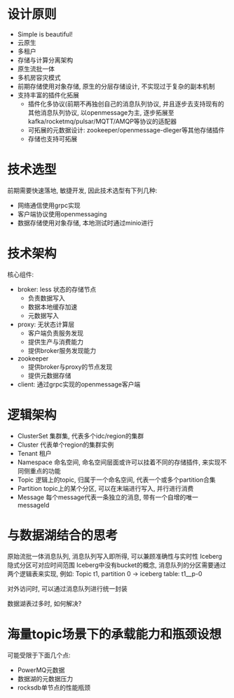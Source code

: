 # 设计原则
* Simple is beautiful!
* 云原生
* 多租户
* 存储与计算分离架构
* 原生流批一体
* 多机房容灾模式
* 前期存储使用对象存储, 原生的分层存储设计, 不实现过于复杂的副本机制   
* 支持丰富的插件化拓展
  * 插件化多协议(前期不再独创自己的消息队列协议, 并且逐步去支持现有的其他消息队列协议, 以openmessage为主, 逐步拓展至kafka/rocketmq/pulsar/MQTT/AMQP等协议的适配器
  * 可拓展的元数据设计: zookeeper/openmessage-dleger等其他存储插件
  * 存储也支持可拓展
  
# 技术选型
前期需要快速落地, 敏捷开发, 因此技术选型有下列几种:
* 网络通信使用grpc实现
* 客户端协议使用openmessaging
* 数据存储使用对象存储, 本地测试时通过minio进行

# 技术架构
核心组件:
* broker: less 状态的存储节点
  * 负责数据写入
  * 数据本地缓存加速
  * 元数据写入
* proxy: 无状态计算层
  * 客户端负责服务发现
  * 提供生产与消费能力
  * 提供broker服务发现能力
* zookeeper
  * 提供broker与proxy的节点发现
  * 提供元数据存储
* client: 通过grpc实现的openmessage客户端

# 逻辑架构
* ClusterSet 集群集, 代表多个idc/region的集群
* Cluster 代表单个region的集群实例
* Tenant 租户
* Namespace 命名空间, 命名空间层面或许可以挂着不同的存储插件, 来实现不同侧重点的功能
* Topic 逻辑上的topic, 归属于一个命名空间, 代表一个或多个partition合集
* Partition topic上的某个分区, 可以在末端进行写入, 并行进行消费
* Message 每个message代表一条独立的消息, 带有一个自增的唯一messageId

# 与数据湖结合的思考
原始流批一体消息队列, 消息队列写入即所得, 可以兼顾准确性与实时性
Iceberg 隐式分区可对应时间范围
Iceberg中没有bucket的概念, 消息队列的分区需要通过两个逻辑表来实现, 例如:
Topic t1, partition 0 -> iceberg table: t1__p-0

对外访问时, 可以通过消息队列进行统一封装

数据湖表过多时, 如何解决?

# 海量topic场景下的承载能力和瓶颈设想
可能受限于下面几个点:
* PowerMQ元数据
* 数据湖的元数据压力
* rocksdb单节点的性能瓶颈



